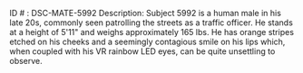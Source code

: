 ID # : DSC-MATE-5992
Description: Subject 5992 is a human male in his late 20s, commonly seen patrolling the streets as a traffic officer. He stands at a height of 5'11" and weighs approximately 165 lbs. He has orange stripes etched on his cheeks and a seemingly contagious smile on his lips which, when coupled with his VR rainbow LED eyes, can be quite unsettling to observe.